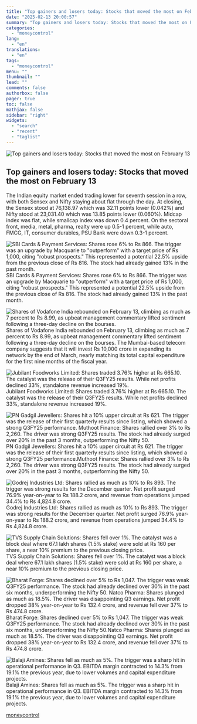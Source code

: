 ```yaml
---
title: "Top gainers and losers today: Stocks that moved the most on February 13"
date: "2025-02-13 20:00:57"
summary: "Top gainers and losers today: Stocks that moved the most on February 13 The Indian equity market ended trading lower for seventh session in a row, with both Sensex and Nifty staying about flat through the day. At closing, the Sensex stood at 76,138.97 which was 32.11 points lower (0.042%)..."
categories:
  - "moneycontrol"
lang:
  - "en"
translations:
  - "en"
tags:
  - "moneycontrol"
menu: ""
thumbnail: ""
lead: ""
comments: false
authorbox: false
pager: true
toc: false
mathjax: false
sidebar: "right"
widgets:
  - "search"
  - "recent"
  - "taglist"
---
```


![Top gainers and losers today: Stocks that moved the most on February 13](//stat1.moneycontrol.com/mcnews//images/grey_bg.gif "Top gainers and losers today: Stocks that moved the most on February 13")

Top gainers and losers today: Stocks that moved the most on February 13
-----------------------------------------------------------------------

 

The Indian equity market ended trading lower for seventh session in a row, with both Sensex and Nifty staying about flat through the day. At closing, the Sensex stood at 76,138.97 which was 32.11 points lower (0.042%) and Nifty stood at 23,031.40 which was 13.85 points lower (0.060%). Midcap index was flat, while smallcap index was down 0.4 percent. On the sectoral front, media, metal, pharma, realty were up 0.5-1 percent, while auto, FMCG, IT, consumer durables, PSU Bank were down 0.3-1 percent.

![SBI Cards & Payment Services: Shares rose 6% to Rs 866. The trigger was an upgrade by Macquarie to "outperform" with a target price of Rs 1,000, citing "robust prospects." This represented a potential 22.5% upside from the previous close of Rs 816. The stock had already gained 13% in the past month.](https://images.moneycontrol.com/static-mcnews/2025/02/20250210035427_SBI-Clerk-Admit-Card-2025.png) SBI Cards & Payment Services: Shares rose 6% to Rs 866. The trigger was an upgrade by Macquarie to "outperform" with a target price of Rs 1,000, citing "robust prospects." This represented a potential 22.5% upside from the previous close of Rs 816. The stock had already gained 13% in the past month.

![Shares of Vodafone India rebounded on February 13, climbing as much as 7 percent to Rs 8.99, as upbeat management commentary lifted sentiment following a three-day decline on the bourses.](https://images.moneycontrol.com/static-mcnews/2024/10/20241020172258_Vodafone-IDEA.jpg) Shares of Vodafone India rebounded on February 13, climbing as much as 7 percent to Rs 8.99, as upbeat management commentary lifted sentiment following a three-day decline on the bourses. The Mumbai-based telecom company suggests that it will invest Rs 10,000 crore in expanding its network by the end of March, nearly matching its total capital expenditure for the first nine months of the fiscal year.

![Jubilant Foodworks Limited: Shares traded 3.76% higher at Rs 665.10. The catalyst was the release of their Q3FY25 results. While net profits declined 33%, standalone revenue increased 19%.](https://images.moneycontrol.com/static-mcnews/2024/03/Jubilant.jpg) Jubilant Foodworks Limited: Shares traded 3.76% higher at Rs 665.10. The catalyst was the release of their Q3FY25 results. While net profits declined 33%, standalone revenue increased 19%.

![PN Gadgil Jewellers: Shares hit a 10% upper circuit at Rs 621. The trigger was the release of their first quarterly results since listing, which showed a strong Q3FY25 performance. Muthoot Finance: Shares rallied over 3% to Rs 2,260. The driver was strong Q3FY25 results. The stock had already surged over 20% in the past 3 months, outperforming the Nifty 50.](https://images.moneycontrol.com/static-mcnews/2024/09/20240917064228_pn-gadgil.jpg) PN Gadgil Jewellers: Shares hit a 10% upper circuit at Rs 621. The trigger was the release of their first quarterly results since listing, which showed a strong Q3FY25 performance.Muthoot Finance: Shares rallied over 3% to Rs 2,260. The driver was strong Q3FY25 results. The stock had already surged over 20% in the past 3 months, outperforming the Nifty 50.

![Godrej Industries Ltd: Shares rallied as much as 10% to Rs 893. The trigger was strong results for the December quarter. Net profit surged 76.9% year-on-year to Rs 188.2 crore, and revenue from operations jumped 34.4% to Rs 4,824.8 crore.](https://images.moneycontrol.com/static-mcnews/2020/07/GODREJ-INDUSTRIES.jpg) Godrej Industries Ltd: Shares rallied as much as 10% to Rs 893. The trigger was strong results for the December quarter. Net profit surged 76.9% year-on-year to Rs 188.2 crore, and revenue from operations jumped 34.4% to Rs 4,824.8 crore.

![TVS Supply Chain Solutions: Shares fell over 1%. The catalyst was a block deal where 67.1 lakh shares (1.5% stake) were sold at Rs 160 per share, a near 10% premium to the previous closing price.](https://images.moneycontrol.com/static-mcnews/2023/08/TVSSupply3.jpg) TVS Supply Chain Solutions: Shares fell over 1%. The catalyst was a block deal where 67.1 lakh shares (1.5% stake) were sold at Rs 160 per share, a near 10% premium to the previous closing price.

![Bharat Forge: Shares declined over 5% to Rs 1,047. The trigger was weak Q3FY25 performance. The stock had already declined over 30% in the past six months, underperforming the Nifty 50. Natco Pharma: Shares plunged as much as 18.5%. The driver was disappointing Q3 earnings. Net profit dropped 38% year-on-year to Rs 132.4 crore, and revenue fell over 37% to Rs 474.8 crore.](https://images.moneycontrol.com/static-mcnews/2024/08/20240830052603_Bharat-Forge.jpg) Bharat Forge: Shares declined over 5% to Rs 1,047. The trigger was weak Q3FY25 performance. The stock had already declined over 30% in the past six months, underperforming the Nifty 50.Natco Pharma: Shares plunged as much as 18.5%. The driver was disappointing Q3 earnings. Net profit dropped 38% year-on-year to Rs 132.4 crore, and revenue fell over 37% to Rs 474.8 crore.

![Balaji Amines: Shares fell as much as 5%. The trigger was a sharp hit in operational performance in Q3. EBITDA margin contracted to 14.3% from 19.1% the previous year, due to lower volumes and capital expenditure projects.](https://images.moneycontrol.com/static-mcnews/2024/11/20241112073841_sensexdown_niftydown-630x420.jpg) Balaji Amines: Shares fell as much as 5%. The trigger was a sharp hit in operational performance in Q3. EBITDA margin contracted to 14.3% from 19.1% the previous year, due to lower volumes and capital expenditure projects.

[moneycontrol](https://www.moneycontrol.com/news/business/stocks/top-gainers-and-losers-today-stocks-that-moved-the-most-on-february-13-12939805.html)
